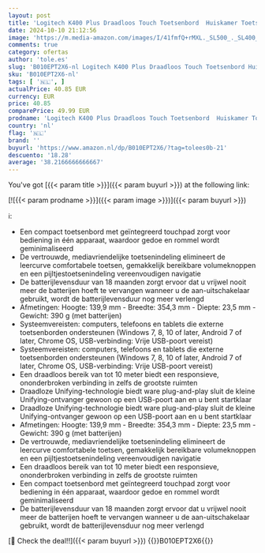 ```yaml
---
layout: post
title: 'Logitech K400 Plus Draadloos Touch Toetsenbord  Huiskamer Toetsenbord  Home Cinema PC op TV  Touchpad  Windows/Android  Laptop/Tablet  Unifying Receiver  Zwart  Indeling: VS QWERTY'
date: 2024-10-10 21:12:56
image: 'https://m.media-amazon.com/images/I/41fmfQ+rMXL._SL500_._SL400_.jpg'
comments: true
category: ofertas
author: 'tole.es'
slug: 'B010EPT2X6-nl Logitech K400 Plus Draadloos Touch Toetsenbord Huiskamer...'
sku: 'B010EPT2X6-nl'
tags: [ '🇳🇱', ]
actualPrice: 40.85 EUR
currency: EUR
price: 40.85
comparePrice: 49.99 EUR
prodname: 'Logitech K400 Plus Draadloos Touch Toetsenbord  Huiskamer Toetsenbord  Home Cinema PC op TV  Touchpad  Windows/Android  Laptop/Tablet  Unifying Receiver  Zwart  Indeling: VS QWERTY'
country: 'nl'
flag: '🇳🇱'
brand: ''
buyurl: 'https://www.amazon.nl/dp/B010EPT2X6/?tag=tolees0b-21'
descuento: '18.28'
average: '38.2166666666667'
---
```


You've got [{{< param title >}}]({{< param buyurl >}}) at the following link:

[![{{< param prodname >}}]({{< param image >}})]({{< param buyurl >}})

ℹ️:

- Een compact toetsenbord met geïntegreerd touchpad zorgt voor bediening in één apparaat, waardoor gedoe en rommel wordt geminimaliseerd
- De vertrouwde, mediavriendelijke toetsenindeling elimineert de leercurve comfortabele toetsen, gemakkelijk bereikbare volumeknoppen en een pijltjestoetsenindeling vereenvoudigen navigatie
- De batterijlevensduur van 18 maanden zorgt ervoor dat u vrijwel nooit meer de batterijen hoeft te vervangen wanneer u de aan-uitschakelaar gebruikt, wordt de batterijlevensduur nog meer verlengd
- Afmetingen: Hoogte: 139,9 mm - Breedte: 354,3 mm - Diepte: 23,5 mm - Gewicht: 390 g (met batterijen)
- Systeemvereisten: computers, telefoons en tablets die externe toetsenborden ondersteunen (Windows 7, 8, 10 of later, Android 7 of later, Chrome OS, USB-verbinding: Vrije USB-poort vereist)
- Systeemvereisten: computers, telefoons en tablets die externe toetsenborden ondersteunen (Windows 7, 8, 10 of later, Android 7 of later, Chrome OS, USB-verbinding: Vrije USB-poort vereist)
- Een draadloos bereik van tot 10 meter biedt een responsieve, ononderbroken verbinding in zelfs de grootste ruimten
- Draadloze Unifying-technologie biedt ware plug-and-play sluit de kleine Unifying-ontvanger gewoon op een USB-poort aan en u bent startklaar
- Draadloze Unifying-technologie biedt ware plug-and-play sluit de kleine Unifying-ontvanger gewoon op een USB-poort aan en u bent startklaar
- Afmetingen: Hoogte: 139,9 mm - Breedte: 354,3 mm - Diepte: 23,5 mm - Gewicht: 390 g (met batterijen)
- De vertrouwde, mediavriendelijke toetsenindeling elimineert de leercurve comfortabele toetsen, gemakkelijk bereikbare volumeknoppen en een pijltjestoetsenindeling vereenvoudigen navigatie
- Een draadloos bereik van tot 10 meter biedt een responsieve, ononderbroken verbinding in zelfs de grootste ruimten
- Een compact toetsenbord met geïntegreerd touchpad zorgt voor bediening in één apparaat, waardoor gedoe en rommel wordt geminimaliseerd
- De batterijlevensduur van 18 maanden zorgt ervoor dat u vrijwel nooit meer de batterijen hoeft te vervangen wanneer u de aan-uitschakelaar gebruikt, wordt de batterijlevensduur nog meer verlengd

[🛒 Check the deal!!]({{< param buyurl >}})
{{<world>}}B010EPT2X6{{</world>}}
